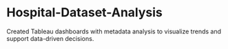 # Hospital-Dataset-Analysis
Created Tableau dashboards with metadata analysis to visualize trends and support data-driven decisions.
